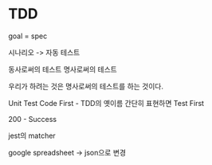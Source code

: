 # TDD

goal = spec

시나리오 -> 자동 테스트

동사로써의 테스트
명사로써의 테스트

우리가 하려는 것은 명사로써의 테스트를 하는 것이다.

Unit Test Code First - TDD의 옛이름
간단히 표현하면 Test First

200 - Success

jest의 matcher

google spreadsheet -> json으로 변경